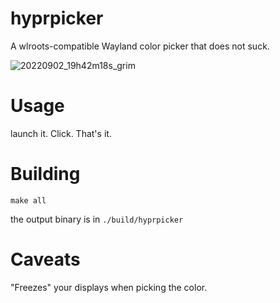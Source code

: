 # hyprpicker

A wlroots-compatible Wayland color picker that does not suck.

![20220902_19h42m18s_grim](https://user-images.githubusercontent.com/43317083/188208755-0447dd12-72d6-4f64-8b3b-a69ff181b66a.png)

# Usage

launch it. Click. That's it.

# Building

`make all`

the output binary is in `./build/hyprpicker`

# Caveats

"Freezes" your displays when picking the color.
